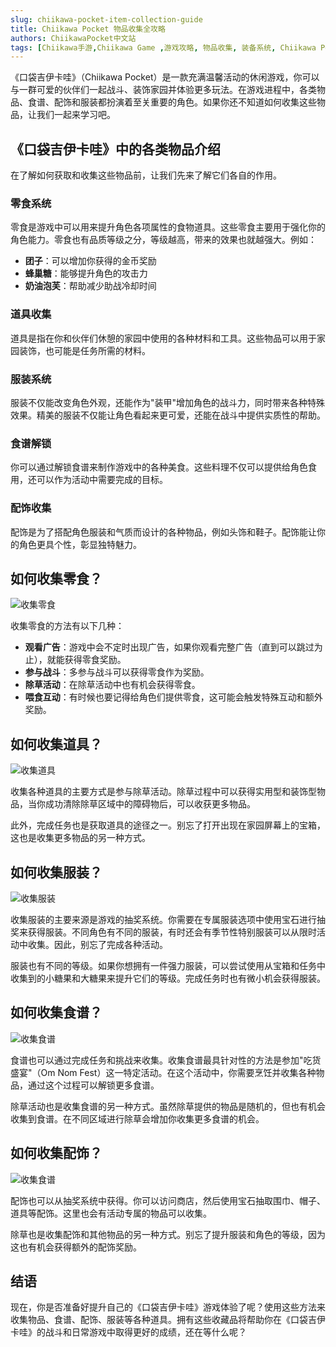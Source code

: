 ```yaml
---
slug: chiikawa-pocket-item-collection-guide
title: Chiikawa Pocket 物品收集全攻略
authors: ChiikawaPocket中文站
tags: [Chiikawa手游,Chiikawa Game ,游戏攻略, 物品收集, 装备系统, Chiikawa Pocket, 口袋吉伊卡哇, 零食系统, 道具收集, 服装系统, 食谱解锁, 配饰收集, 休闲游戏, 手机游戏, 家园装饰, 角色养成, 战斗技巧]
---
```



《口袋吉伊卡哇》（Chiikawa Pocket）是一款充满温馨活动的休闲游戏，你可以与一群可爱的伙伴们一起战斗、装饰家园并体验更多玩法。在游戏进程中，各类物品、食谱、配饰和服装都扮演着至关重要的角色。如果你还不知道如何收集这些物品，让我们一起来学习吧。

## 《口袋吉伊卡哇》中的各类物品介绍

在了解如何获取和收集这些物品前，让我们先来了解它们各自的作用。

### 零食系统

零食是游戏中可以用来提升角色各项属性的食物道具。这些零食主要用于强化你的角色能力。零食也有品质等级之分，等级越高，带来的效果也就越强大。例如：
- **团子**：可以增加你获得的金币奖励
- **蜂巢糖**：能够提升角色的攻击力
- **奶油泡芙**：帮助减少助战冷却时间

### 道具收集

道具是指在你和伙伴们休憩的家园中使用的各种材料和工具。这些物品可以用于家园装饰，也可能是任务所需的材料。

### 服装系统

服装不仅能改变角色外观，还能作为"装甲"增加角色的战斗力，同时带来各种特殊效果。精美的服装不仅能让角色看起来更可爱，还能在战斗中提供实质性的帮助。

### 食谱解锁

你可以通过解锁食谱来制作游戏中的各种美食。这些料理不仅可以提供给角色食用，还可以作为活动中需要完成的目标。

### 配饰收集

配饰是为了搭配角色服装和气质而设计的各种物品，例如头饰和鞋子。配饰能让你的角色更具个性，彰显独特魅力。

## 如何收集零食？

![收集零食](/img/blog/collection1.png)

收集零食的方法有以下几种：

- **观看广告**：游戏中会不定时出现广告，如果你观看完整广告（直到可以跳过为止），就能获得零食奖励。
- **参与战斗**：多参与战斗可以获得零食作为奖励。
- **除草活动**：在除草活动中也有机会获得零食。
- **喂食互动**：有时候也要记得给角色们提供零食，这可能会触发特殊互动和额外奖励。

## 如何收集道具？

![收集道具](/img/blog/collection2.png)

收集各种道具的主要方式是参与除草活动。除草过程中可以获得实用型和装饰型物品，当你成功清除除草区域中的障碍物后，可以收获更多物品。

此外，完成任务也是获取道具的途径之一。别忘了打开出现在家园屏幕上的宝箱，这也是收集更多物品的另一种方式。

## 如何收集服装？

![收集服装](/img/blog/collection3.png)

收集服装的主要来源是游戏的抽奖系统。你需要在专属服装选项中使用宝石进行抽奖来获得服装。不同角色有不同的服装，有时还会有季节性特别服装可以从限时活动中收集。因此，别忘了完成各种活动。

服装也有不同的等级。如果你想拥有一件强力服装，可以尝试使用从宝箱和任务中收集到的小糖果和大糖果来提升它们的等级。完成任务时也有微小机会获得服装。

## 如何收集食谱？

![收集食谱](/img/blog/collection4.png)

食谱也可以通过完成任务和挑战来收集。收集食谱最具针对性的方法是参加"吃货盛宴"（Om Nom Fest）这一特定活动。在这个活动中，你需要烹饪并收集各种物品，通过这个过程可以解锁更多食谱。

除草活动也是收集食谱的另一种方式。虽然除草提供的物品是随机的，但也有机会收集到食谱。在不同区域进行除草会增加你收集更多食谱的机会。

## 如何收集配饰？

![收集食谱](/img/blog/collection5.png)

配饰也可以从抽奖系统中获得。你可以访问商店，然后使用宝石抽取围巾、帽子、道具等配饰。这里也会有活动专属的物品可以收集。

除草也是收集配饰和其他物品的另一种方式。别忘了提升服装和角色的等级，因为这也有机会获得额外的配饰奖励。

## 结语

现在，你是否准备好提升自己的《口袋吉伊卡哇》游戏体验了呢？使用这些方法来收集物品、食谱、配饰、服装等各种道具。拥有这些收藏品将帮助你在《口袋吉伊卡哇》的战斗和日常游戏中取得更好的成绩，还在等什么呢？